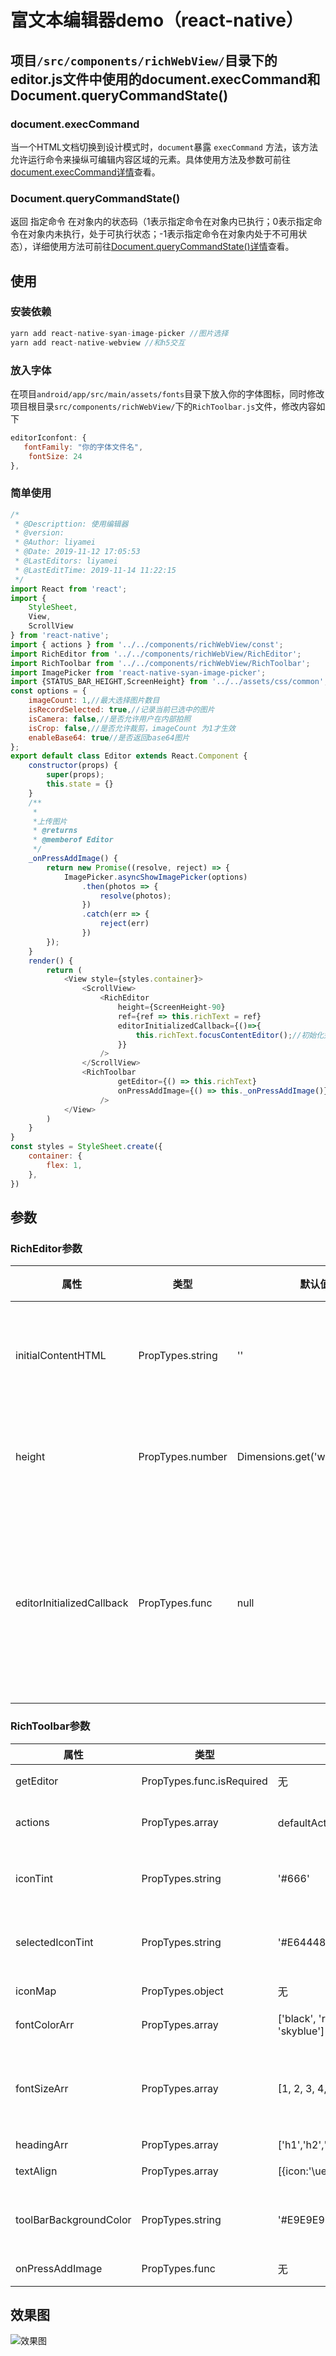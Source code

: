 <!--
 * @Descripttion: 
 * @version: 
 * @Author: liyamei
 * @Date: 2019-11-13 18:40:00
 * @LastEditors: liyamei
 * @LastEditTime: 2019-11-14 11:51:57
 -->
# 富文本编辑器demo（react-native）
## 项目`/src/components/richWebView/`目录下的editor.js文件中使用的document.execCommand和Document.queryCommandState()
### document.execCommand
当一个HTML文档切换到设计模式时，`document`暴露 `execCommand` 方法，该方法允许运行命令来操纵可编辑内容区域的元素。具体使用方法及参数可前往[document.execCommand详情](https://developer.mozilla.org/zh-CN/docs/Web/API/Document/execCommand)查看。

### Document.queryCommandState()
返回 指定命令 在对象内的状态码（1表示指定命令在对象内已执行；0表示指定命令在对象内未执行，处于可执行状态；-1表示指定命令在对象内处于不可用状态），详细使用方法可前往[Document.queryCommandState()详情](https://developer.mozilla.org/zh-CN/docs/Web/API/Document/queryCommandState)查看。
## 使用

### 安装依赖

```js
yarn add react-native-syan-image-picker //图片选择
yarn add react-native-webview //和h5交互
```

### 放入字体
在项目`android/app/src/main/assets/fonts`目录下放入你的字体图标，同时修改项目根目录`src/components/richWebView/`下的`RichToolbar.js`文件，修改内容如下

```js
editorIconfont: {
   fontFamily: "你的字体文件名",
    fontSize: 24
},
```
### 简单使用

```js
/*
 * @Descripttion: 使用编辑器
 * @version: 
 * @Author: liyamei
 * @Date: 2019-11-12 17:05:53
 * @LastEditors: liyamei
 * @LastEditTime: 2019-11-14 11:22:15
 */
import React from 'react';
import {
    StyleSheet,
    View,
    ScrollView
} from 'react-native';
import { actions } from '../../components/richWebView/const';
import RichEditor from '../../components/richWebView/RichEditor';
import RichToolbar from '../../components/richWebView/RichToolbar';
import ImagePicker from 'react-native-syan-image-picker';
import {STATUS_BAR_HEIGHT,ScreenHeight} from '../../assets/css/common';
const options = {
    imageCount: 1,//最大选择图片数目
    isRecordSelected: true,//记录当前已选中的图片
    isCamera: false,//是否允许用户在内部拍照
    isCrop: false,//是否允许裁剪，imageCount 为1才生效
    enableBase64: true//是否返回base64图片
};
export default class Editor extends React.Component {
    constructor(props) {
        super(props);
        this.state = {}
    }
    /**
     *
     *上传图片
     * @returns
     * @memberof Editor
     */
    _onPressAddImage() {
        return new Promise((resolve, reject) => {
            ImagePicker.asyncShowImagePicker(options)
                .then(photos => {
                    resolve(photos);
                })
                .catch(err => {
                    reject(err)
                })
        });
    }
    render() {
        return (
            <View style={styles.container}>
                <ScrollView>
                    <RichEditor
                        height={ScreenHeight-90}
                        ref={ref => this.richText = ref}
                        editorInitializedCallback={()=>{
                            this.richText.focusContentEditor();//初始化完成之后聚焦
                        }}
                    />
                </ScrollView>
                <RichToolbar
                        getEditor={() => this.richText}
                        onPressAddImage={() => this._onPressAddImage()}
                    />
            </View>
        )
    }
}
const styles = StyleSheet.create({
    container: {
        flex: 1,
    },
})
```

## 参数
### RichEditor参数
属性     | 类型|默认值     | 描述
-------- | -----| -----| -----
initialContentHTML  | PropTypes.string| ''| 初始显示的内容
height  | PropTypes.number | Dimensions.get('window').height |编辑器的高度
editorInitializedCallback  | PropTypes.func | null |编辑器初始化之后的回调函数
### RichToolbar参数
属性     | 类型|默认值     | 描述
-------- | -----| -----| -----
getEditor  | PropTypes.func.isRequired| 无| 编辑器
actions  | PropTypes.array | defaultActions数组 |操作栏数组
iconTint  |PropTypes.string | '#666'|未选中的图标颜色
selectedIconTint  | PropTypes.string| '#E64448'| 选中的图标颜色
iconMap  | PropTypes.object | 无 |图标对象
fontColorArr  | PropTypes.array| ['black', 'red', 'yellow', 'pink', 'skyblue']| 字体颜色
fontSizeArr  | PropTypes.array | [1, 2, 3, 4, 5, 6, 7] |字体大小，只能是1到7
headingArr  | PropTypes.array| ['h1','h2','h3','h4','h5']| 标题
textAlign  | PropTypes.array |[{icon:'\ue63d',type:'justifyLeft'}..] |对齐方式
toolBarBackgroundColor  | PropTypes.string | '#E9E9E9'|操作栏背景颜色
onPressAddImage  | PropTypes.func|无| 上传图片
## 效果图
![效果图](src/assets/images/1573641462949.gif)
